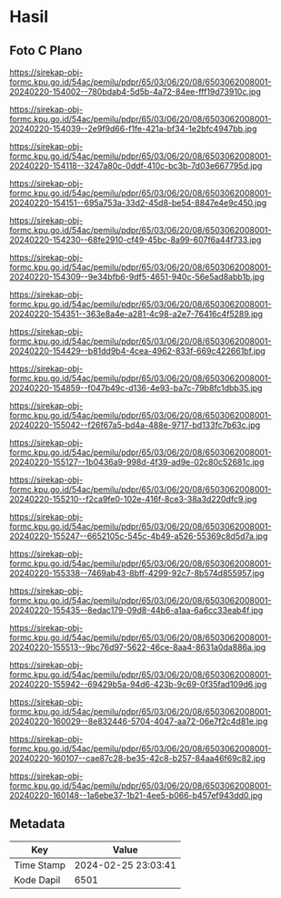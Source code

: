 # Hasil

## Foto C Plano

https://sirekap-obj-formc.kpu.go.id/54ac/pemilu/pdpr/65/03/06/20/08/6503062008001-20240220-154002--780bdab4-5d5b-4a72-84ee-fff19d73910c.jpg

https://sirekap-obj-formc.kpu.go.id/54ac/pemilu/pdpr/65/03/06/20/08/6503062008001-20240220-154039--2e9f9d66-f1fe-421a-bf34-1e2bfc4947bb.jpg

https://sirekap-obj-formc.kpu.go.id/54ac/pemilu/pdpr/65/03/06/20/08/6503062008001-20240220-154118--3247a80c-0ddf-410c-bc3b-7d03e667795d.jpg

https://sirekap-obj-formc.kpu.go.id/54ac/pemilu/pdpr/65/03/06/20/08/6503062008001-20240220-154151--695a753a-33d2-45d8-be54-8847e4e9c450.jpg

https://sirekap-obj-formc.kpu.go.id/54ac/pemilu/pdpr/65/03/06/20/08/6503062008001-20240220-154230--68fe2910-cf49-45bc-8a99-607f6a44f733.jpg

https://sirekap-obj-formc.kpu.go.id/54ac/pemilu/pdpr/65/03/06/20/08/6503062008001-20240220-154309--9e34bfb6-9df5-4651-940c-56e5ad8abb1b.jpg

https://sirekap-obj-formc.kpu.go.id/54ac/pemilu/pdpr/65/03/06/20/08/6503062008001-20240220-154351--363e8a4e-a281-4c98-a2e7-76416c4f5289.jpg

https://sirekap-obj-formc.kpu.go.id/54ac/pemilu/pdpr/65/03/06/20/08/6503062008001-20240220-154429--b81dd9b4-4cea-4962-833f-669c422661bf.jpg

https://sirekap-obj-formc.kpu.go.id/54ac/pemilu/pdpr/65/03/06/20/08/6503062008001-20240220-154859--f047b49c-d136-4e93-ba7c-79b8fc1dbb35.jpg

https://sirekap-obj-formc.kpu.go.id/54ac/pemilu/pdpr/65/03/06/20/08/6503062008001-20240220-155042--f26f67a5-bd4a-488e-9717-bd133fc7b63c.jpg

https://sirekap-obj-formc.kpu.go.id/54ac/pemilu/pdpr/65/03/06/20/08/6503062008001-20240220-155127--1b0436a9-998d-4f39-ad9e-02c80c52681c.jpg

https://sirekap-obj-formc.kpu.go.id/54ac/pemilu/pdpr/65/03/06/20/08/6503062008001-20240220-155210--f2ca9fe0-102e-416f-8ce3-38a3d220dfc9.jpg

https://sirekap-obj-formc.kpu.go.id/54ac/pemilu/pdpr/65/03/06/20/08/6503062008001-20240220-155247--6652105c-545c-4b49-a526-55369c8d5d7a.jpg

https://sirekap-obj-formc.kpu.go.id/54ac/pemilu/pdpr/65/03/06/20/08/6503062008001-20240220-155338--7469ab43-8bff-4299-92c7-8b574d855957.jpg

https://sirekap-obj-formc.kpu.go.id/54ac/pemilu/pdpr/65/03/06/20/08/6503062008001-20240220-155435--8edac179-09d8-44b6-a1aa-6a6cc33eab4f.jpg

https://sirekap-obj-formc.kpu.go.id/54ac/pemilu/pdpr/65/03/06/20/08/6503062008001-20240220-155513--9bc76d97-5622-46ce-8aa4-8631a0da886a.jpg

https://sirekap-obj-formc.kpu.go.id/54ac/pemilu/pdpr/65/03/06/20/08/6503062008001-20240220-155942--69429b5a-94d6-423b-9c69-0f35fad109d6.jpg

https://sirekap-obj-formc.kpu.go.id/54ac/pemilu/pdpr/65/03/06/20/08/6503062008001-20240220-160029--8e832446-5704-4047-aa72-06e7f2c4d81e.jpg

https://sirekap-obj-formc.kpu.go.id/54ac/pemilu/pdpr/65/03/06/20/08/6503062008001-20240220-160107--cae87c28-be35-42c8-b257-84aa46f69c82.jpg

https://sirekap-obj-formc.kpu.go.id/54ac/pemilu/pdpr/65/03/06/20/08/6503062008001-20240220-160148--1a6ebe37-1b21-4ee5-b066-b457ef943dd0.jpg


## Metadata

| Key        | Value               |
| ---------- | ------------------- |
| Time Stamp | 2024-02-25 23:03:41 |
| Kode Dapil | 6501                |



